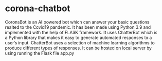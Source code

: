 # corona-chatbot
CoronaBot is an AI powered bot which can answer your basic questions realted to the Covid19 pandemic.
It has been made using Python 3.9 and implemented with the help of FLASK framework.
It uses ChatterBot which is a Python library that makes it easy to generate automated responses to a user’s input. ChatterBot uses a selection of machine learning algorithms to produce different types of responses.
It can be hosted on local server by using running the Flask file app.py




